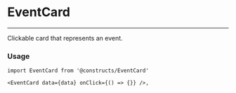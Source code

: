 # EventCard

---

Clickable card that represents an event.

### Usage

```JS
import EventCard from '@constructs/EventCard'

<EventCard data={data} onClick={() => {}} />,
```
